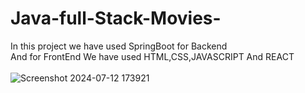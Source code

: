 # Java-full-Stack-Movies-

In this project we have used SpringBoot for Backend <br>
And for FrontEnd We have used HTML,CSS,JAVASCRIPT And REACT <br>
<br>
![Screenshot 2024-07-12 173921](https://github.com/user-attachments/assets/2bcf549e-beff-454c-b7e5-450d9e7f5a7f)
